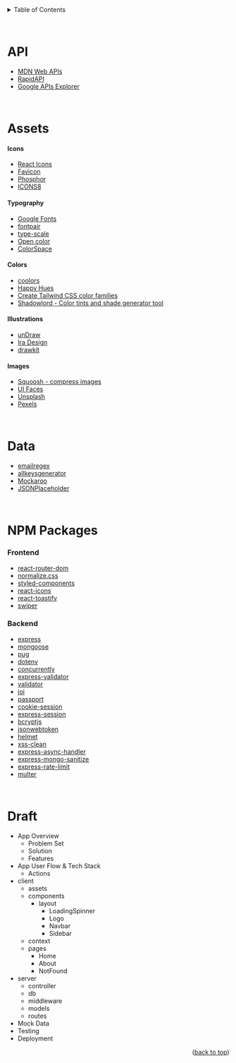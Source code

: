 <div id="top"></div>

<details>
  <summary>Table of Contents</summary>
  <ol>
  <li><a href="#api">API</a></li>
    <li>
      <a href="#assets">Assets</a>
      <ul>
        <li><a href="#icons">Icons</a></li>
        <li><a href="#typography">Typography</a></li>
        <li><a href="#illustrations">Illustrations</a></li>
        <li><a href="#colors">Colors</a></li>
        <li><a href="#images">Images</a></li>
      </ul>
    </li>
    <li><a href="#npm-packages">NPM Packages</a>
    <ul>
        <li><a href="#frontend">Frontend</a></li>
        <li><a href="#backend">Backend</a></li>
    </ul>
    </li>
  </ol>
</details>

&nbsp;

# API

- [MDN Web APIs](https://developer.mozilla.org/en-US/docs/Web/API)
- [RapidAPI](https://rapidapi.com/hub)
- [Google APIs Explorer](https://developers.google.com/apis-explorer)

&nbsp;

# Assets

#### Icons

- [React Icons](https://react-icons.github.io/react-icons)
- [Favicon](https://favicon.io/)
- [Phosphor](https://phosphoricons.com/)
- [ICONS8](https://icons8.com/)

#### Typography

- [Google Fonts](https://fonts.google.com/)
- [fontpair](https://www.fontpair.co/)
- [type-scale](https://type-scale.com/)
- [Open color](https://yeun.github.io/open-color/)
- [ColorSpace](https://mycolor.space/)

#### Colors

- [coolors](https://coolors.co/)
- [Happy Hues](https://www.happyhues.co/)
- [Create Tailwind CSS color families](https://uicolors.app/create)
- [Shadowlord - Color tints and shade generator tool](https://noeldelgado.github.io/shadowlord/)

#### Illustrations

- [unDraw](https://undraw.co/)
- [Ira Design](https://iradesign.io/)
- [drawkit](https://drawkit.com/)

#### Images

- [Squoosh - compress images](https://squoosh.app/)
- [UI Faces](https://www.uifaces.co/)
- [Unsplash](https://unsplash.com/)
- [Pexels](https://www.pexels.com/)

&nbsp;

# Data

- [emailregex](https://emailregex.com/)
- [allkeysgenerator](https://www.allkeysgenerator.com/Random/Security-Encryption-Key-Generator.aspx)
- [Mockaroo](https://www.mockaroo.com/)
- [JSONPlaceholder](https://jsonplaceholder.typicode.com/)

&nbsp;

# NPM Packages

### Frontend

- [react-router-dom](https://www.npmjs.com/package/react-router-dom)
- [normalize.css](https://www.npmjs.com/package/normalize.css)
- [styled-components](https://www.npmjs.com/package/styled-components)
- [react-icons](https://www.npmjs.com/package/react-icons)
- [react-toastify](https://www.npmjs.com/package/react-toastify)
- [swiper](https://www.npmjs.com/package/swiper)

### Backend

- [express](https://www.npmjs.com/package/express)
- [mongoose](https://www.npmjs.com/package/mongoose)
- [pug](https://www.npmjs.com/package/pug)
- [dotenv](https://www.npmjs.com/package/dotenv)
- [concurrently](https://www.npmjs.com/package/concurrently)
- [express-validator](https://www.npmjs.com/package/express-validator)
- [validator](https://www.npmjs.com/package/validator)
- [joi](https://www.npmjs.com/package/joi)
- [passport](https://www.npmjs.com/package/passport)
- [cookie-session](https://www.npmjs.com/package/cookie-session)
- [express-session](https://www.npmjs.com/package/express-session)
- [bcryptjs](https://www.npmjs.com/package/bcryptjs)
- [jsonwebtoken](https://www.npmjs.com/package/jsonwebtoken)
- [helmet](https://www.npmjs.com/package/helmet)
- [xss-clean](https://www.npmjs.com/package/xss-clean)
- [express-async-handler](https://www.npmjs.com/package/express-async-handler)
- [express-mongo-sanitize](https://www.npmjs.com/package/express-mongo-sanitize)
- [express-rate-limit](https://www.npmjs.com/package/express-rate-limit)
- [multer](https://www.npmjs.com/package/multer)

&nbsp;

# Draft

- App Overview
  - Problem Set
  - Solution
  - Features
- App User Flow & Tech Stack
  - Actions
- client
  - assets
  - components
    - layout
      - LoadingSpinner
      - Logo
      - Navbar
      - Sidebar
  - context
  - pages
    - Home
    - About
    - NotFound
- server
  - controller
  - db
  - middleware
  - models
  - routes
- Mock Data
- Testing
- Deployment

<p align="right">(<a href="#top">back to top</a>)</p>
